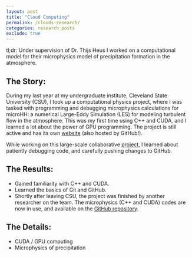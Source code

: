 ```yaml
---
layout: post
title: "Cloud Computing"
permalink: /clouds-research/
categories: research_posts
exclude: true
---
```


tl;dr: 
Under supervision of Dr. Thijs Heus I worked on a computational model for their microphysics model of precipitation formation in the atmosphere. 

## The Story:
During my last year at my undergraduate institute, Cleveland State University (CSU), I took up a computational physics project, where I was tasked with programming and debugging microphysics calculations for microHH: a numerical Large-Eddy Simulation (LES) for modeling turbulent flow in the atmosphere. This was my first time using C++ and CUDA, and I learned a lot about the power of GPU programming. The project is still active and has its own [website][microhh-site] (also hosted by GitHub!).

While working on this large-scale collaborative [project][repo-link], I learned about patiently debugging code, and carefully pushing changes to GitHub.

## The Results:
- Gained familiarity with C++ and CUDA.
- Learned the basics of Git and GitHub. 
- Shortly after leaving CSU, the project was finished by another researcher on the team. The microphysics (C++ and CUDA) codes are now in use, and available on the [GitHub repository][repo-link].

## The Details:
- CUDA / GPU computing
- Microphysics of precipitation

[repo-link]: https://github.com/microhh
[microhh-site]: https://microhh.github.io/